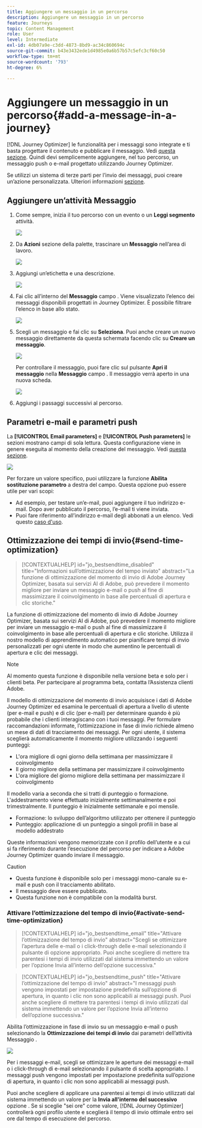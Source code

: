 ```yaml
---
title: Aggiungere un messaggio in un percorso
description: Aggiungere un messaggio in un percorso
feature: Journeys
topic: Content Management
role: User
level: Intermediate
exl-id: 4db07a9e-c3dd-4873-8bd9-ac34c860694c
source-git-commit: b43e3432ede1d4985e0a6b57b57c5efc3cf60c50
workflow-type: tm+mt
source-wordcount: '793'
ht-degree: 6%

---
```


# Aggiungere un messaggio in un percorso{#add-a-message-in-a-journey}

[!DNL Journey Optimizer] le funzionalità per i messaggi sono integrate e ti basta progettare il contenuto e pubblicare il messaggio. Vedi [questa sezione](../messages/get-started-content.md). Quindi devi semplicemente aggiungere, nel tuo percorso, un messaggio push o e-mail progettato utilizzando Journey Optimizer.

Se utilizzi un sistema di terze parti per l’invio dei messaggi, puoi creare un’azione personalizzata. Ulteriori informazioni [sezione](../action/action.md).

## Aggiungere un’attività Messaggio

1. Come sempre, inizia il tuo percorso con un evento o un **Leggi segmento** attività.

   ![](../assets/jo-message0.png)

1. Da **Azioni** sezione della palette, trascinare un **Messaggio** nell’area di lavoro.

   ![](../assets/jo-message1.png)

1. Aggiungi un’etichetta e una descrizione.

   ![](../assets/jo-message2.png)

1. Fai clic all’interno del **Messaggio** campo . Viene visualizzato l’elenco dei messaggi disponibili progettati in Journey Optimizer. È possibile filtrare l’elenco in base allo stato.

   ![](../assets/jo-message3.png)

1. Scegli un messaggio e fai clic su **Seleziona**. Puoi anche creare un nuovo messaggio direttamente da questa schermata facendo clic su **Creare un messaggio**.

   ![](../assets/jo-message4-ter.png)

   Per controllare il messaggio, puoi fare clic sul pulsante **Apri il messaggio** nella **Messaggio** campo . Il messaggio verrà aperto in una nuova scheda.

   ![](../assets/jo-message4-bis.png)

1. Aggiungi i passaggi successivi al percorso.

## Parametri e-mail e parametri push

La **[!UICONTROL Email parameters]** e **[!UICONTROL Push parameters]** le sezioni mostrano campi di sola lettura. Questa configurazione viene in genere eseguita al momento della creazione del messaggio. Vedi [questa sezione](../messages/get-started-content.md).

![](../assets/jo-message4.png)

Per forzare un valore specifico, puoi utilizzare la funzione **Abilita sostituzione parametro** a destra del campo. Questa opzione può essere utile per vari scopi:

* Ad esempio, per testare un’e-mail, puoi aggiungere il tuo indirizzo e-mail. Dopo aver pubblicato il percorso, l’e-mail ti viene inviata.
* Puoi fare riferimento all’indirizzo e-mail degli abbonati a un elenco. Vedi questo [caso d&#39;uso](message-to-subscribers-uc.md).

## Ottimizzazione dei tempi di invio{#send-time-optimization}

>[!CONTEXTUALHELP]
>id="jo_bestsendtime_disabled"
>title="Informazioni sull’ottimizzazione del tempo inviato"
>abstract="La funzione di ottimizzazione del momento di invio di Adobe Journey Optimizer, basata sui servizi AI di Adobe, può prevedere il momento migliore per inviare un messaggio e-mail o push al fine di massimizzare il coinvolgimento in base alle percentuali di apertura e clic storiche."

La funzione di ottimizzazione del momento di invio di Adobe Journey Optimizer, basata sui servizi AI di Adobe, può prevedere il momento migliore per inviare un messaggio e-mail o push al fine di massimizzare il coinvolgimento in base alle percentuali di apertura e clic storiche. Utilizza il nostro modello di apprendimento automatico per pianificare tempi di invio personalizzati per ogni utente in modo che aumentino le percentuali di apertura e clic dei messaggi.

>[!NOTE]
>
>Al momento questa funzione è disponibile nella versione beta e solo per i clienti beta. Per partecipare al programma beta, contatta l’Assistenza clienti Adobe.

Il modello di ottimizzazione del momento di invio acquisisce i dati di Adobe Journey Optimizer ed esamina le percentuali di apertura a livello di utente (per e-mail e push) e di clic (per e-mail) per determinare quando è più probabile che i clienti interagiscano con i tuoi messaggi. Per formulare raccomandazioni informate, l’ottimizzazione in fase di invio richiede almeno un mese di dati di tracciamento dei messaggi. Per ogni utente, il sistema sceglierà automaticamente il momento migliore utilizzando i seguenti punteggi:

* L&#39;ora migliore di ogni giorno della settimana per massimizzare il coinvolgimento
* Il giorno migliore della settimana per massimizzare il coinvolgimento
* L&#39;ora migliore del giorno migliore della settimana per massimizzare il coinvolgimento

Il modello varia a seconda che si tratti di punteggio o formazione. L&#39;addestramento viene effettuato inizialmente settimanalmente e poi trimestralmente. Il punteggio è inizialmente settimanale e poi mensile.

* Formazione: lo sviluppo dell’algoritmo utilizzato per ottenere il punteggio
* Punteggio: applicazione di un punteggio a singoli profili in base al modello addestrato

Queste informazioni vengono memorizzate con il profilo dell’utente e a cui si fa riferimento durante l’esecuzione del percorso per indicare a Adobe Journey Optimizer quando inviare il messaggio.

>[!CAUTION]
>
>* Questa funzione è disponibile solo per i messaggi mono-canale su e-mail e push con il tracciamento abilitato.
>* Il messaggio deve essere pubblicato.
>* Questa funzione non è compatibile con la modalità burst.


### Attivare l’ottimizzazione del tempo di invio{#activate-send-time-optimization}

>[!CONTEXTUALHELP]
>id="jo_bestsendtime_email"
>title="Attivare l’ottimizzazione del tempo di invio"
>abstract="Scegli se ottimizzare l’apertura delle e-mail o i click-through delle e-mail selezionando il pulsante di opzione appropriato. Puoi anche scegliere di mettere tra parentesi i tempi di invio utilizzati dal sistema immettendo un valore per l’opzione Invia all’interno dell’opzione successiva."

>[!CONTEXTUALHELP]
>id="jo_bestsendtime_push"
>title="Attivare l’ottimizzazione del tempo di invio"
>abstract="I messaggi push vengono impostati per impostazione predefinita sull’opzione di apertura, in quanto i clic non sono applicabili ai messaggi push. Puoi anche scegliere di mettere tra parentesi i tempi di invio utilizzati dal sistema immettendo un valore per l’opzione Invia all’interno dell’opzione successiva."

Abilita l’ottimizzazione in fase di invio su un messaggio e-mail o push selezionando la **Ottimizzazione dei tempi di invio** dai parametri dell’attività Messaggio .

![](../assets/jo-message5.png)

Per i messaggi e-mail, scegli se ottimizzare le aperture dei messaggi e-mail o i click-through di e-mail selezionando il pulsante di scelta appropriato. I messaggi push vengono impostati per impostazione predefinita sull’opzione di apertura, in quanto i clic non sono applicabili ai messaggi push.

Puoi anche scegliere di applicare una parentesi ai tempi di invio utilizzati dal sistema immettendo un valore per la **Invia all&#39;interno del successivo** opzione . Se si sceglie &quot;sei ore&quot; come valore, [!DNL Journey Optimizer] controllerà ogni profilo utente e sceglierà il tempo di invio ottimale entro sei ore dal tempo di esecuzione del percorso.
